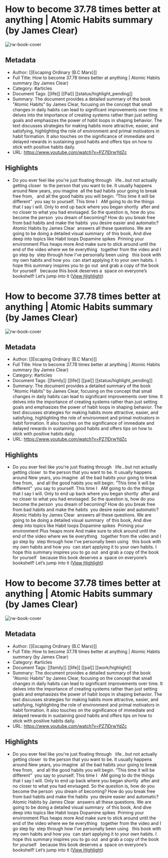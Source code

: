 # How to become 37.78 times better at anything | Atomic Habits summary (by James Clear)

![rw-book-cover](https://i.ytimg.com/vi/PZ7lDrwYdZc/maxresdefault.jpg)

## Metadata
- Author: [[Escaping Ordinary (B.C Marx)]]
- Full Title: How to become 37.78 times better at anything | Atomic Habits summary (by James Clear)
- Category: #articles
- Document Tags: [[life]] [[Pal]] [[status/highlight_pending]] 
- Summary: The document provides a detailed summary of the book "Atomic Habits" by James Clear, focusing on the concept that small changes in daily habits can lead to significant improvements over time. It delves into the importance of creating systems rather than just setting goals and emphasizes the power of habit loops in shaping behavior. The text discusses strategies for making habits more attractive, easier, and satisfying, highlighting the role of environment and primal motivators in habit formation. It also touches on the significance of immediate and delayed rewards in sustaining good habits and offers tips on how to stick with positive habits daily.
- URL: https://www.youtube.com/watch?v=PZ7lDrwYdZc

## Highlights
- Do you ever feel like you're just floating through   life...but not actually getting closer  to the person that you want to be. It usually happens around New years, you imagine  all the bad habits your going to break free from,   and all the good habits you will begin. “This time it will be different”  you say to yourself. This time I   AM going to do the things that I say I will. Only to end up back where you began shortly  after and no closer to what you had envisaged. So the question is, how do you become the person  you dream of becoming? How do you break free   from bad habits and make the habits  you desire easier and automatic?
  Atomic Habits by James Clear  answers all these questions. We are going to be doing a detailed visual summary  of this book, And dive deep into topics like Habit loops Dopamine spikes  Priming your environment Plus heaps more And make sure to stick around until the  end of the video where we tie everything   together from the video and I go step by  step through how I've personally been using   this book with my own habits and how you  can start applying it to your own habits. I hope this summary inspires you to go out  and grab a copy of the book for yourself   because this book deserves a  space on everyone’s bookshelf! Let’s jump into it ([View Highlight](https://read.readwise.io/read/01hqxa3jxneqwkwzthwdbmcqa4))
# How to become 37.78 times better at anything | Atomic Habits summary (by James Clear)

![rw-book-cover](https://i.ytimg.com/vi/PZ7lDrwYdZc/maxresdefault.jpg)

## Metadata
- Author: [[Escaping Ordinary (B.C Marx)]]
- Full Title: How to become 37.78 times better at anything | Atomic Habits summary (by James Clear)
- Category: #articles
- Document Tags: [[family]] [[life]] [[pal]] [[status/highlight_pending]] 
- Summary: The document provides a detailed summary of the book "Atomic Habits" by James Clear, focusing on the concept that small changes in daily habits can lead to significant improvements over time. It delves into the importance of creating systems rather than just setting goals and emphasizes the power of habit loops in shaping behavior. The text discusses strategies for making habits more attractive, easier, and satisfying, highlighting the role of environment and primal motivators in habit formation. It also touches on the significance of immediate and delayed rewards in sustaining good habits and offers tips on how to stick with positive habits daily.
- URL: https://www.youtube.com/watch?v=PZ7lDrwYdZc

## Highlights
- Do you ever feel like you're just floating through   life...but not actually getting closer  to the person that you want to be. It usually happens around New years, you imagine  all the bad habits your going to break free from,   and all the good habits you will begin. “This time it will be different”  you say to yourself. This time I   AM going to do the things that I say I will. Only to end up back where you began shortly  after and no closer to what you had envisaged. So the question is, how do you become the person  you dream of becoming? How do you break free   from bad habits and make the habits  you desire easier and automatic?
  Atomic Habits by James Clear  answers all these questions. We are going to be doing a detailed visual summary  of this book, And dive deep into topics like Habit loops Dopamine spikes  Priming your environment Plus heaps more And make sure to stick around until the  end of the video where we tie everything   together from the video and I go step by  step through how I've personally been using   this book with my own habits and how you  can start applying it to your own habits. I hope this summary inspires you to go out  and grab a copy of the book for yourself   because this book deserves a  space on everyone’s bookshelf! Let’s jump into it ([View Highlight](https://read.readwise.io/read/01hqxa3jxneqwkwzthwdbmcqa4))
# How to become 37.78 times better at anything | Atomic Habits summary (by James Clear)

![rw-book-cover](https://i.ytimg.com/vi/PZ7lDrwYdZc/maxresdefault.jpg)

## Metadata
- Author: [[Escaping Ordinary (B.C Marx)]]
- Full Title: How to become 37.78 times better at anything | Atomic Habits summary (by James Clear)
- Category: #articles
- Document Tags: [[family]] [[life]] [[pal]] [[work/highlight]] 
- Summary: The document provides a detailed summary of the book "Atomic Habits" by James Clear, focusing on the concept that small changes in daily habits can lead to significant improvements over time. It delves into the importance of creating systems rather than just setting goals and emphasizes the power of habit loops in shaping behavior. The text discusses strategies for making habits more attractive, easier, and satisfying, highlighting the role of environment and primal motivators in habit formation. It also touches on the significance of immediate and delayed rewards in sustaining good habits and offers tips on how to stick with positive habits daily.
- URL: https://www.youtube.com/watch?v=PZ7lDrwYdZc

## Highlights
- Do you ever feel like you're just floating through   life...but not actually getting closer  to the person that you want to be. It usually happens around New years, you imagine  all the bad habits your going to break free from,   and all the good habits you will begin. “This time it will be different”  you say to yourself. This time I   AM going to do the things that I say I will. Only to end up back where you began shortly  after and no closer to what you had envisaged. So the question is, how do you become the person  you dream of becoming? How do you break free   from bad habits and make the habits  you desire easier and automatic?
  Atomic Habits by James Clear  answers all these questions. We are going to be doing a detailed visual summary  of this book, And dive deep into topics like Habit loops Dopamine spikes  Priming your environment Plus heaps more And make sure to stick around until the  end of the video where we tie everything   together from the video and I go step by  step through how I've personally been using   this book with my own habits and how you  can start applying it to your own habits. I hope this summary inspires you to go out  and grab a copy of the book for yourself   because this book deserves a  space on everyone’s bookshelf! Let’s jump into it ([View Highlight](https://read.readwise.io/read/01hqxa3jxneqwkwzthwdbmcqa4))
